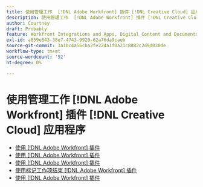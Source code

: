```yaml
---
title: 使用管理工作  [!DNL Adobe Workfront] 插件 [!DNL Creative Cloud] 应用程序
description: 使用管理工作  [!DNL Adobe Workfront] 插件 [!DNL Creative Cloud] 应用程序
author: Courtney
draft: Probably
feature: Workfront Integrations and Apps, Digital Content and Documents
exl-id: a859e843-38e7-4743-9920-62a76da9caeb
source-git-commit: 3a1bc4a56cba2fe224a1f0a21c8882c2d9d030de
workflow-type: tm+mt
source-wordcount: '52'
ht-degree: 0%

---
```


# 使用管理工作  [!DNL Adobe Workfront] 插件 [!DNL Creative Cloud] 应用程序

* [使用 [!DNL Adobe Workfront] 插件](/help/quicksilver/workfront-integrations-and-apps/adobe-workfront-for-creative-cloud/wf-cc-find-work.md)
* [使用 [!DNL Adobe Workfront] 插件](/help/quicksilver/workfront-integrations-and-apps/adobe-workfront-for-creative-cloud/wf-cc-view-work-info.md)
* [使用 [!DNL Adobe Workfront] 插件](/help/quicksilver/workfront-integrations-and-apps/adobe-workfront-for-creative-cloud/wf-cc-update.md)
* [使用标记工作项结束 [!DNL Adobe Workfront] 插件](/help/quicksilver/workfront-integrations-and-apps/adobe-workfront-for-creative-cloud/wf-cc-complete.md)
* [使用 [!DNL Adobe Workfront] 插件](/help/quicksilver/workfront-integrations-and-apps/adobe-workfront-for-creative-cloud/wf-cc-log-time.md)
